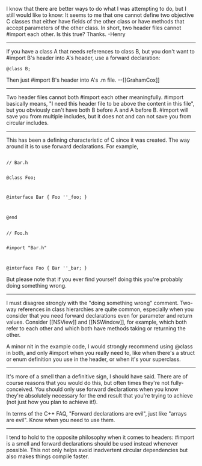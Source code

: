 
I know that there are better ways to do what I was attempting to do, but I still would like to know:
It seems to me that one cannot define two objective C classes that either have fields of the other class or have methods that accept parameters of the other class.
In short, two header files cannot #import each other. Is this true? Thanks.
-Henry

----

If you have a class A that needs references to class B, but you don't want to #import B's header into A's header, use a forward declaration:

<code>@class B;</code>

Then just #import B's header into A's .m file. --[[GrahamCox]]

----

Two header files cannot both #import each other meaningfully. #import basically means, "I need this header file to be above the content in this file", but you obviously can't have both B before A and A before B. #import will save you from multiple includes, but it does not and can not save you from circular includes.

----

This has been a defining characteristic of C since it was created.  The way around it is to use forward declarations.  For example,

<code>
// Bar.h

@class Foo;

@interface Bar
{
        Foo ''_foo;
}

@end
</code>

<code>
// Foo.h

#import "Bar.h"

@interface Foo
{
        Bar ''_bar;
}
</code>

But please note that if you ever find yourself doing this you're probably doing something wrong.

----
I must disagree strongly with the "doing something wrong" comment. Two-way references in class hierarchies are quite common, especially when you consider that you need forward declarations even for parameter and return values. Consider [[NSView]] and [[NSWindow]], for example, which both refer to each other and which both have methods taking or returning the other.

A minor nit in the example code, I would strongly recommend using @class in both, and only #import when you really need to, like when there's a struct or enum definition you use in the header, or when it's your superclass.

----

It's more of a smell than a definitive sign, I should have said.  There are of course reasons that you would do this, but often times they're not fully-conceived.  You should only use forward declarations when you know they're absolutely necessary for the end result that you're trying to achieve (not just how you plan to achieve it!).

In terms of the C++ FAQ, "Forward declarations are evil", just like "arrays are evil".  Know when you need to use them.

----
I tend to hold to the opposite philosophy when it comes to headers: #import is a smell and forward declarations should be used instead whenever possible. This not only helps avoid inadvertent circular dependencies but also makes things compile faster.